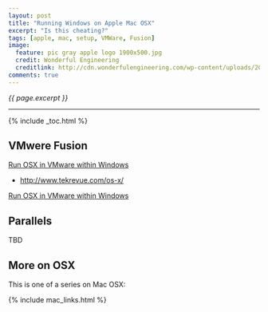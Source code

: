 ```yaml
---
layout: post
title: "Running Windows on Apple Mac OSX"
excerpt: "Is this cheating?"
tags: [apple, mac, setup, VMWare, Fusion]
image:
  feature: pic gray apple logo 1900x500.jpg
  credit: Wonderful Engineering
  creditlink: http://cdn.wonderfulengineering.com/wp-content/uploads/2013/11/apple-wallpaper-3.jpg
comments: true
---
```

<i>{{ page.excerpt }}</i>
<hr />

{% include _toc.html %}


<a id="VMware"></a>

## VMwere Fusion

<a target="_blank" href="http://www.souldevteam.net/blog/2013/10/06/os-x-mavericks-10-9-retail-vmware-image-release-notes-links/">
Run OSX in VMware within Windows</a>

* http://www.tekrevue.com/os-x/


<a target="_blank" href="http://www.souldevteam.net/blog/2013/10/06/os-x-mavericks-10-9-retail-vmware-image-release-notes-links/">
Run OSX in VMware within Windows</a>


## Parallels

TBD



## More on OSX

This is one of a series on Mac OSX:

{% include mac_links.html %}
